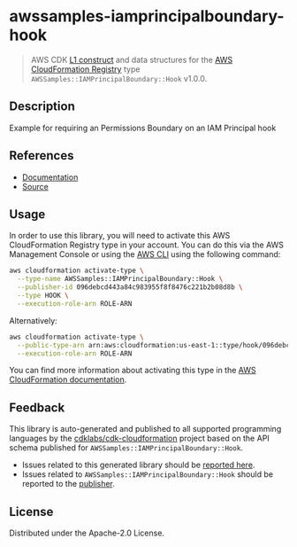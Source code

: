 # awssamples-iamprincipalboundary-hook

> AWS CDK [L1 construct] and data structures for the [AWS CloudFormation Registry] type `AWSSamples::IAMPrincipalBoundary::Hook` v1.0.0.

[L1 construct]: https://docs.aws.amazon.com/cdk/latest/guide/constructs.html
[AWS CloudFormation Registry]: https://docs.aws.amazon.com/AWSCloudFormation/latest/UserGuide/registry.html

## Description

Example for requiring an Permissions Boundary on an IAM Principal hook

## References

* [Documentation](https://github.com/aws-cloudformation/example-sse-hook/blob/master/README.md)
* [Source](https://github.com/aws-cloudformation/example-sse-hook)

## Usage

In order to use this library, you will need to activate this AWS CloudFormation Registry type in your account. You can do this via the AWS Management Console or using the [AWS CLI](https://aws.amazon.com/cli/) using the following command:

```sh
aws cloudformation activate-type \
  --type-name AWSSamples::IAMPrincipalBoundary::Hook \
  --publisher-id 096debcd443a84c983955f8f8476c221b2b08d8b \
  --type HOOK \
  --execution-role-arn ROLE-ARN
```

Alternatively:

```sh
aws cloudformation activate-type \
  --public-type-arn arn:aws:cloudformation:us-east-1::type/hook/096debcd443a84c983955f8f8476c221b2b08d8b/AWSSamples-IAMPrincipalBoundary-Hook \
  --execution-role-arn ROLE-ARN
```

You can find more information about activating this type in the [AWS CloudFormation documentation](https://docs.aws.amazon.com/AWSCloudFormation/latest/UserGuide/registry-public.html).

## Feedback

This library is auto-generated and published to all supported programming languages by the [cdklabs/cdk-cloudformation] project based on the API schema published for `AWSSamples::IAMPrincipalBoundary::Hook`.

* Issues related to this generated library should be [reported here](https://github.com/cdklabs/cdk-cloudformation/issues/new?title=Issue+with+%40cdk-cloudformation%2Fawssamples-iamprincipalboundary-hook+v1.0.0).
* Issues related to `AWSSamples::IAMPrincipalBoundary::Hook` should be reported to the [publisher](https://github.com/aws-cloudformation/example-sse-hook/blob/master/README.md).

[cdklabs/cdk-cloudformation]: https://github.com/cdklabs/cdk-cloudformation

## License

Distributed under the Apache-2.0 License.

